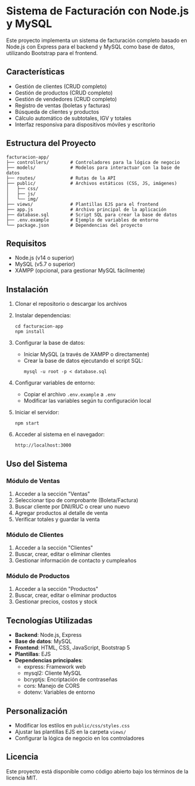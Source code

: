 # Sistema de Facturación con Node.js y MySQL

Este proyecto implementa un sistema de facturación completo basado en Node.js con Express para el backend y MySQL como base de datos, utilizando Bootstrap para el frontend.

## Características

- Gestión de clientes (CRUD completo)
- Gestión de productos (CRUD completo)
- Gestión de vendedores (CRUD completo)
- Registro de ventas (boletas y facturas)
- Búsqueda de clientes y productos
- Cálculo automático de subtotales, IGV y totales
- Interfaz responsiva para dispositivos móviles y escritorio

## Estructura del Proyecto

```
facturacion-app/
├── controllers/        # Controladores para la lógica de negocio
├── models/             # Modelos para interactuar con la base de datos
├── routes/             # Rutas de la API
├── public/             # Archivos estáticos (CSS, JS, imágenes)
│   ├── css/
│   ├── js/
│   └── img/
├── views/              # Plantillas EJS para el frontend
├── app.js              # Archivo principal de la aplicación
├── database.sql        # Script SQL para crear la base de datos
├── .env.example        # Ejemplo de variables de entorno
└── package.json        # Dependencias del proyecto
```

## Requisitos

- Node.js (v14 o superior)
- MySQL (v5.7 o superior)
- XAMPP (opcional, para gestionar MySQL fácilmente)

## Instalación

1. Clonar el repositorio o descargar los archivos

2. Instalar dependencias:
   ```
   cd facturacion-app
   npm install
   ```

3. Configurar la base de datos:
   - Iniciar MySQL (a través de XAMPP o directamente)
   - Crear la base de datos ejecutando el script SQL:
     ```
     mysql -u root -p < database.sql
     ```

4. Configurar variables de entorno:
   - Copiar el archivo `.env.example` a `.env`
   - Modificar las variables según tu configuración local

5. Iniciar el servidor:
   ```
   npm start
   ```

6. Acceder al sistema en el navegador:
   ```
   http://localhost:3000
   ```

## Uso del Sistema

### Módulo de Ventas

1. Acceder a la sección "Ventas"
2. Seleccionar tipo de comprobante (Boleta/Factura)
3. Buscar cliente por DNI/RUC o crear uno nuevo
4. Agregar productos al detalle de venta
5. Verificar totales y guardar la venta

### Módulo de Clientes

1. Acceder a la sección "Clientes"
2. Buscar, crear, editar o eliminar clientes
3. Gestionar información de contacto y cumpleaños

### Módulo de Productos

1. Acceder a la sección "Productos"
2. Buscar, crear, editar o eliminar productos
3. Gestionar precios, costos y stock

## Tecnologías Utilizadas

- **Backend**: Node.js, Express
- **Base de datos**: MySQL
- **Frontend**: HTML, CSS, JavaScript, Bootstrap 5
- **Plantillas**: EJS
- **Dependencias principales**:
  - express: Framework web
  - mysql2: Cliente MySQL
  - bcryptjs: Encriptación de contraseñas
  - cors: Manejo de CORS
  - dotenv: Variables de entorno

## Personalización

- Modificar los estilos en `public/css/styles.css`
- Ajustar las plantillas EJS en la carpeta `views/`
- Configurar la lógica de negocio en los controladores

## Licencia

Este proyecto está disponible como código abierto bajo los términos de la licencia MIT.

